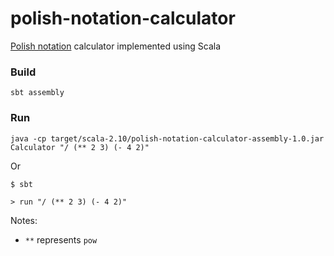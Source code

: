 # polish-notation-calculator
[Polish notation](http://en.wikipedia.org/wiki/Polish_notation) calculator implemented using Scala

### Build

```
sbt assembly
```

### Run

```
java -cp target/scala-2.10/polish-notation-calculator-assembly-1.0.jar Calculator "/ (** 2 3) (- 4 2)"
```
Or

```
$ sbt

> run "/ (** 2 3) (- 4 2)"
```

Notes: 

* `**` represents `pow`